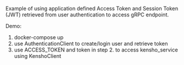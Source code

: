 Example of using application defined Access Token
and Session Token (JWT) retrieved from user authentication
to access gRPC endpoint.

Demo:

1. docker-compose up
2. use AuthenticationClient to create/login user and retrieve token
3. use ACCESS_TOKEN and token in step 2. to access kensho_service
   using KenshoClient
